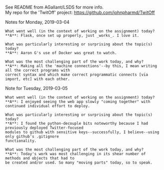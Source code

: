 See README from AGallant/LSDS for more info.  
My repo for the 'TwitOff' project: https://github.com/johnpharmd/TwitOff

Notes for Monday, 2019-03-04

    What went well (in the context of working on the assignment) today?
    **A**: Flask, once set up properly, just _works_. I love it.
    
    What was particularly interesting or surprising about the topic(s) today?
    **A**: Aaron G's use of Docker was great to watch.
    
    What was the most challenging part of the work today, and why?
    **A**: Making all the 'machine connections'--by this, I mean writing all the correct programs with
    correct syntax and which make correct programmatic connects [via import, etc] with each other.

Note for Tuesday, 2019-03-05

    What went well (in the context of working on the assignment) today?
    **A**: I enjoyed seeing the web app slowly "coming together" with continued individual effort to deploy.
        
    What was particularly interesting or surprising about the topic(s) today?
    **A**: I found the python-decouple bits noteworthy because I had previously deployed Twitter-focused
    modules to github with sensitive keys--successfully, I believe--using only github's .gitignore
    functionality.
    
    What was the most challenging part of the work today, and why?
    **A**: Today's work was most challenging in its shear number of methods and objects that had to
    be created and/or used. So many "moving parts" today, so to speak.

